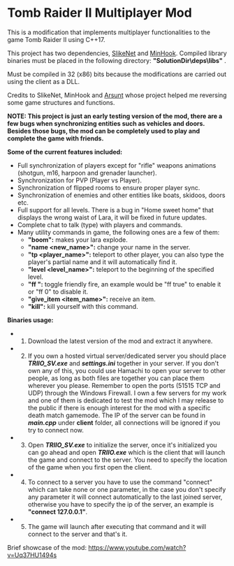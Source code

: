 # Tomb Raider II Multiplayer Mod
 
This is a modification that implements multiplayer functionalities to the game Tomb Raider II using C++17.

This project has two dependencies, [SlikeNet](https://www.slikesoft.com/) and [MinHook](https://github.com/TsudaKageyu/minhook). Compiled library binaries must be placed in the following directory: **"SolutionDir\deps\libs\"** .

Must be compiled in 32 (x86) bits because the modifications are carried out using the client as a DLL.

Credits to SlikeNet, MinHook and [Arsunt](https://github.com/Arsunt/TR2Main) whose project helped me reversing some game structures and functions.

**NOTE: This project is just an early testing version of the mod, there are a few bugs when synchronizing entities such as vehicles and doors. Besides those bugs, the mod can be completely used to play and complete the game with friends.**

**Some of the current features included:**

- Full synchronization of players except for "rifle" weapons animations (shotgun, m16, harpoon and grenader launcher).
- Synchronization for PVP (Player vs Player).
- Synchronization of flipped rooms to ensure proper player sync.
- Synchronization of enemies and other entities like boats, skidoos, doors etc.
- Full support for all levels. There is a bug in "Home sweet home" that displays the wrong waist of Lara, it will be fixed in future updates.
- Complete chat to talk (type) with players and commands.
- Many utility commands in game, the following ones are a few of them:
    - **"boom":** makes your lara explode.
    - **"name <new_name>":** change your name in the server.
    - **"tp <player_name>":** teleport to other player, you can also type the player's partial name and it will automatically find it.
    - **"level <level_name>":** teleport to the beginning of the specified level.
    - **"ff <state>":** toggle friendly fire, an example would be "ff true" to enable it or "ff 0" to disable it.
    - **"give_item <item_name>":** receive an item.
    - **"kill":** kill yourself with this command.

**Binaries usage:**

- 1. Download the latest version of the mod and extract it anywhere.
- 2. If you own a hosted virtual server/dedicated server you should place **_TRIIO_SV.exe_** and **_settings.ini_** together in your server. If you don't own any of this, you could use Hamachi to open your server to other people, as long as both files are together you can place them wherever you please. Remember to open the ports (51515 TCP and UDP) through the Windows Firewall. I own a few servers for my work and one of them is dedicated to test the mod which I may release to the public if there is enough interest for the mod with a specific death match gamemode. The IP of the server can be found in **_main.cpp_** under **client** folder, all connections will be ignored if you try to connect now.
- 3. Open **_TRIIO_SV.exe_** to initialize the server, once it's initialized you can go ahead and open **_TRIIO.exe_** which is the client that will launch the game and connect to the server. You need to specify the location of the game when you first open the client.
- 4. To connect to a server you have to use the command "connect" which can take none or one parameter, in the case you don't specify any parameter it will connect automatically to the last joined server, otherwise you have to specify the ip of the server, an example is **"connect 127.0.0.1"**.
- 5. The game will launch after executing that command and it will connect to the server and that's it.

Brief showcase of the mod: https://www.youtube.com/watch?v=Uq37HU1494s
